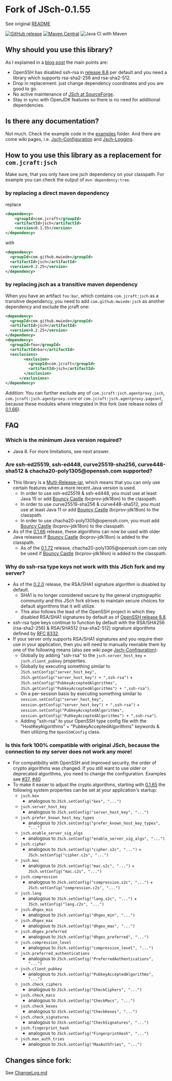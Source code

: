 # Fork of JSch-0.1.55

See original [README](README)

[![GitHub release](https://img.shields.io/github/v/tag/mwiede/jsch.svg)](https://github.com/mwiede/jsch/releases/latest)
[![Maven Central](https://maven-badges.sml.io/maven-central/com.github.mwiede/jsch/badge.svg)](https://maven-badges.sml.io/maven-central/com.github.mwiede/jsch)
![Java CI with Maven](https://github.com/mwiede/jsch/workflows/Java%20CI%20with%20Maven/badge.svg)

## Why should you use this library?

As I explained in a [blog post](http://www.matez.de/index.php/2020/06/22/the-future-of-jsch-without-ssh-rsa/) the main points are:
* OpenSSH has disabled ssh-rsa in [release 8.8](https://www.openssh.com/txt/release-8.8) per default and you need a library which supports rsa-sha2-256 and rsa-sha2-512.
* Drop in replacement: just change dependency coordinates and you are good to go.
* No active maintenance of [JSch at SourceForge](https://sourceforge.net/projects/jsch/).
* Stay in sync with OpenJDK features so there is no need for additional dependencies.

## Is there any documentation?

Not much. Check the example code in the [examples](https://github.com/mwiede/jsch/tree/master/examples) folder. And there are come wiki pages, i.e. [Jsch-Configuration](https://github.com/mwiede/jsch/wiki/Jsch-Configuration) and [Jsch-Logging](https://github.com/mwiede/jsch/wiki/Jsch-Logging).

## How to you use this library as a replacement for `com.jcraft:jsch`

Make sure, that you only have one jsch dependency on your classpath. For example you can check the output of `mvn dependency:tree`.

### by replacing a direct maven dependency

replace
```xml
<dependency>
    <groupId>com.jcraft</groupId>
    <artifactId>jsch</artifactId>
    <version>0.1.55</version>
</dependency>
```
with
```xml
<dependency>
  <groupId>com.github.mwiede</groupId>
  <artifactId>jsch</artifactId>
  <version>0.2.25</version>
</dependency>
```

### by replacing jsch as a transitive maven dependency
When you have an artifact `foo:bar`, which contains `com.jcraft:jsch` as a transitive dependency, you need to add `com.github.mwiede:jsch` as another dependency and exclude the jcraft one:
```xml
<dependency>
  <groupId>com.github.mwiede</groupId>
  <artifactId>jsch</artifactId>
  <version>0.2.25</version>
</dependency>
<dependency>
  <groupId>foo</groupId>
  <artifactId>bar</artifactId>
  <exclusions>
        <exclusion>  
          <groupId>com.jcraft</groupId>
          <artifactId>jsch</artifactId>
        </exclusion>
      </exclusions> 
</dependency>
```

*Addition*: You can further exclude any of `com.jcraft:jsch.agentproxy.jsch`, `com.jcraft:jsch.agentproxy.core` or `com.jcraft:jsch.agentproxy.pageant`, because these modules where integrated in this fork (see release notes of [0.1.66](https://github.com/mwiede/jsch/releases/tag/jsch-0.1.66)).

## FAQ
### Which is the minimum Java version required?
  * Java 8. For more limitations, see next answer.
### Are ssh-ed25519, ssh-ed448, curve25519-sha256, curve448-sha512 & chacha20-poly1305@<!-- -->openssh.com supported?
  * This library is a [Multi-Release-jar](https://openjdk.org/jeps/238), which means that you can only use certain features when a more recent Java version is used.
    * In order to use ssh-ed25519 & ssh-ed448, you must use at least Java 15 or add [Bouncy Castle](https://www.bouncycastle.org/java.html) (bcprov-jdk18on) to the classpath.
    * In order to use curve25519-sha256 & curve448-sha512, you must use at least Java 11 or add [Bouncy Castle](https://www.bouncycastle.org/java.html) (bcprov-jdk18on) to the classpath.
    * In order to use chacha20-poly1305@<!-- -->openssh.com, you must add [Bouncy Castle](https://www.bouncycastle.org/java.html) (bcprov-jdk18on) to the classpath.
  * As of the [0.1.66](https://github.com/mwiede/jsch/releases/tag/jsch-0.1.66) release, these algorithms can now be used with older Java releases if [Bouncy Castle](https://www.bouncycastle.org/java.html) (bcprov-jdk18on) is added to the classpath.
    * As of the [0.1.72](https://github.com/mwiede/jsch/releases/tag/jsch-0.1.72) release, chacha20-poly1305@<!-- -->openssh.com can only be used if [Bouncy Castle](https://www.bouncycastle.org/java.html) (bcprov-jdk18on) is added to the classpath.
### Why do ssh-rsa type keys not work with this JSch fork and my server?
  * As of the [0.2.0](https://github.com/mwiede/jsch/releases/tag/jsch-0.2.0) release, the RSA/SHA1 signature algorithm is disabled by default.
    * SHA1 is no longer considered secure by the general cryptographic community and this JSch fork strives to maintain secure choices for default algorithms that it will utilize.
    * This also follows the lead of the OpenSSH project in which they disabled RSA/SHA1 signatures by default as of [OpenSSH release 8.8](https://www.openssh.com/txt/release-8.8).
  * ssh-rsa type keys continue to function by default with the RSA/SHA256 (rsa-sha2-256) & RSA/SHA512 (rsa-sha2-512) signature algorithms defined by [RFC 8332](https://datatracker.ietf.org/doc/html/rfc8332).
  * If your server only supports RSA/SHA1 signatures and you require their use in your application, then you will need to manually reenable them by one of the following means (also see wiki page [Jsch-Configuration](https://github.com/mwiede/jsch/wiki/Jsch-Configuration)):
    * Globally by adding "ssh-rsa" to the `jsch.server_host_key` + `jsch.client_pubkey` properties.
    * Globally by executing something similar to `JSch.setConfig("server_host_key", JSch.getConfig("server_host_key") + ",ssh-rsa")` + `JSch.setConfig("PubkeyAcceptedAlgorithms", JSch.getConfig("PubkeyAcceptedAlgorithms") + ",ssh-rsa")`.
    * On a per-session basis by executing something similar to `session.setConfig("server_host_key", session.getConfig("server_host_key") + ",ssh-rsa")` + `session.setConfig("PubkeyAcceptedAlgorithms", session.getConfig("PubkeyAcceptedAlgorithms") + ",ssh-rsa")`.
    * Adding "ssh-rsa" to your OpenSSH type config file with the "HostKeyAlgorithms" + "PubkeyAcceptedAlgorithms" keywords & then utilizing the `OpenSSHConfig` class.
### Is this fork 100% compatible with original JSch, because the connection to my server does not work any more!
  * For compatibility with OpenSSH and improved security, the order of crypto algorithms was changed. If you still want to use older or deprecated algorithms, you need to change the configuration. Examples see [#37](https://github.com/mwiede/jsch/issues/37), [#40](https://github.com/mwiede/jsch/issues/40)
  * To make it easier to adjust the crypto algorithms, starting with [0.1.65](https://github.com/mwiede/jsch/releases/tag/jsch-0.1.65) the following system properties can be set at your application's startup:
    * `jsch.kex`
      * analogous to `JSch.setConfig("kex", "...")`
    * `jsch.server_host_key`
      * analogous to `JSch.setConfig("server_host_key", "...")`
    * `jsch.prefer_known_host_key_types`
      * analogous to `JSch.setConfig("prefer_known_host_key_types", "...")`
    * `jsch.enable_server_sig_algs`
      * analogous to `JSch.setConfig("enable_server_sig_algs", "...")`
    * `jsch.cipher`
      * analogous to `JSch.setConfig("cipher.s2c", "...")` + `JSch.setConfig("cipher.c2s", "...")`
    * `jsch.mac`
      * analogous to `JSch.setConfig("mac.s2c", "...")` + `JSch.setConfig("mac.c2s", "...")`
    * `jsch.compression`
      * analogous to `JSch.setConfig("compression.s2c", "...")` + `JSch.setConfig("compression.c2s", "...")`
    * `jsch.lang`
      * analogous to `JSch.setConfig("lang.s2c", "...")` + `JSch.setConfig("lang.c2s", "...")`
    * `jsch.dhgex_min`
      * analogous to `JSch.setConfig("dhgex_min", "...")`
    * `jsch.dhgex_max`
      * analogous to `JSch.setConfig("dhgex_max", "...")`
    * `jsch.dhgex_preferred`
      * analogous to `JSch.setConfig("dhgex_preferred", "...")`
    * `jsch.compression_level`
      * analogous to `JSch.setConfig("compression_level", "...")`
    * `jsch.preferred_authentications`
      * analogous to `JSch.setConfig("PreferredAuthentications", "...")`
    * `jsch.client_pubkey`
      * analogous to `JSch.setConfig("PubkeyAcceptedAlgorithms", "...")`
    * `jsch.check_ciphers`
      * analogous to `JSch.setConfig("CheckCiphers", "...")`
    * `jsch.check_macs`
      * analogous to `JSch.setConfig("CheckMacs", "...")`
    * `jsch.check_kexes`
      * analogous to `JSch.setConfig("CheckKexes", "...")`
    * `jsch.check_signatures`
      * analogous to `JSch.setConfig("CheckSignatures", "...")`
    * `jsch.fingerprint_hash`
      * analogous to `JSch.setConfig("FingerprintHash", "...")`
    * `jsch.max_auth_tries`
      * analogous to `JSch.setConfig("MaxAuthTries", "...")`

## Changes since fork:
See [ChangeLog.md](ChangeLog.md)
